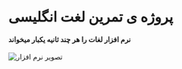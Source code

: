 # پروژه ی تمرین لغت انگلیسی
#### نرم افزار لغات را هر چند ثانیه یکبار میخواند

![تصویر نرم افزار](https://s18.picofile.com/file/8432846734/VocabPicture.PNG)
